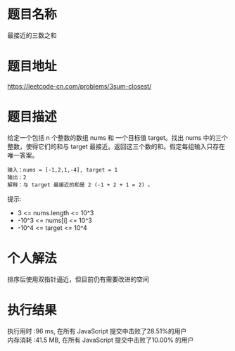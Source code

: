 # 题目名称  
最接近的三数之和            
# 题目地址        
https://leetcode-cn.com/problems/3sum-closest/
# 题目描述  
给定一个包括 n 个整数的数组 nums 和 一个目标值 target。找出 nums 中的三个整数，使得它们的和与 target 最接近。返回这三个数的和。假定每组输入只存在唯一答案。
  
  ```
  输入：nums = [-1,2,1,-4], target = 1
  输出：2
  解释：与 target 最接近的和是 2 (-1 + 2 + 1 = 2) 。
  ```
提示:  
- 3 <= nums.length <= 10^3
- -10^3 <= nums[i] <= 10^3
- -10^4 <= target <= 10^4
# 个人解法   
排序后使用双指针逼近，但目前仍有需要改进的空间
# 执行结果  
执行用时 :96 ms, 在所有 JavaScript 提交中击败了28.51%的用户  
内存消耗 :41.5 MB, 在所有 JavaScript 提交中击败了10.00%
的用户  